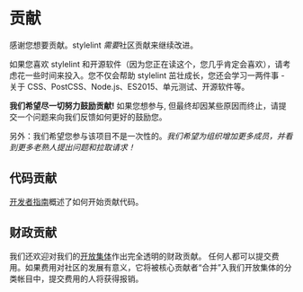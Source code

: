 # 贡献

感谢您想要贡献。stylelint *需要*社区贡献来继续改进。

如果您喜欢 stylelint 和开源软件（因为您正在读这个，您几乎肯定会喜欢），请考虑花一些时间来投入。您不仅会帮助 stylelint 茁壮成长，您还会学习一两件事 - 关于 CSS、PostCSS、Node.js、ES2015、单元测试、开源软件等。

**我们希望尽一切努力鼓励贡献!** 如果您想参与, 但最终却因某些原因而终止，请提交一个问题来向我们反馈如何更好的鼓励您。

另外：我们希望您参与该项目不是一次性的。*我们希望为组织增加更多成员，并看到更多老熟人提出问题和拉取请求！*

## 代码贡献

[开发者指南](docs/developer-guide.md)概述了如何开始贡献代码。

## 财政贡献

我们还欢迎对我们的[开放集体](https://opencollective.com/stylelint)作出完全透明的财政贡献。
任何人都可以提交费用。如果费用对社区的发展有意义，它将被核心贡献者“合并”入我们开放集体的分类帐目中，提交费用的人将获得报销。

